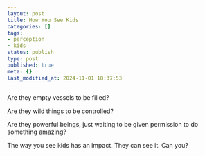 ```yaml
---
layout: post
title: How You See Kids
categories: []
tags:
- perception
- kids
status: publish
type: post
published: true
meta: {}
last_modified_at: 2024-11-01 18:37:53
---
```


Are they empty vessels to be filled?

Are they wild things to be controlled?

Are they powerful beings, just waiting to be given permission to do something amazing?

The way you see kids has an impact. They can see it. Can you?
